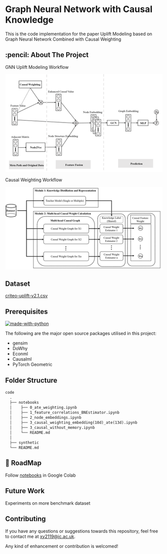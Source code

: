 # Graph Neural Network with Causal Knowledge
This is the code implementation for the paper Uplift Modeling based on Graph Neural Network Combined with Causal Weighting


<!-- ABOUT THE PROJECT -->
<h2 id="about-the-project"> :pencil: About The Project</h2>

GNN Uplift Modeling Workflow  

  <img src="./images/GNN_uplift_modeling.png" width="750">

Causal Weighting Workflow  

  <img src="./images/causal_weighting.png" width="750">

## Dataset
[criteo-uplift-v2.1.csv](https://1drv.ms/u/s!AuZMIQsKXGynq4lSIGaY3wZGUHBXXQ?e=lM9pAm)

## Prerequisites

[![made-with-python](https://img.shields.io/badge/Made%20with-Python-1f425f.svg)](https://www.python.org/) <br>

<!--This project is written in Python programming language. <br>-->
The following are the major open source packages utilised in this project:

* gensim
* DoWhy
* Econml
* Causalml
* PyTorch Geometric

<h2 id="folder-structure"> Folder Structure</h2>

    code
      .  
      ├── notebooks                                                       
      │    ├── 0_ate_weighting.ipynb                  
      │    ├── 1_feature_correlations_BNEstimator.ipynb   
      │    ├── 2_node_embeddings.ipynb
      │    ├── 3_causal_weighting_embedding(10d)_ate(13d).ipynb 
      │    ├── 3_causal_without_memory.ipynb
      │    └── README.md  
      │
      ├── synthetic
      └── README.md

## 🎯 RoadMap

Follow [notebooks](./notebooks) in Google Colab 

## Future Work
Experiments on more benchmark dataset

## Contributing
If you have any questions or suggestions towards this repository, feel free to contact me at xy2119@ic.ac.uk.

Any kind of enhancement or contribution is welcomed!
